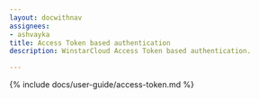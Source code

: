 ```yaml
---
layout: docwithnav
assignees:
- ashvayka
title: Access Token based authentication
description: WinstarCloud Access Token based authentication.

---
```


{% include docs/user-guide/access-token.md %}
